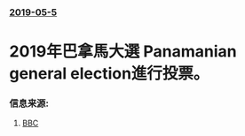 ### [2019-05-5](/news/2019/05/5/index.md)

##### 
# 2019年巴拿馬大選 Panamanian general election進行投票。 




### 信息来源:

1. [BBC](https://www.bbc.co.uk/news/world-latin-america-48134351)

